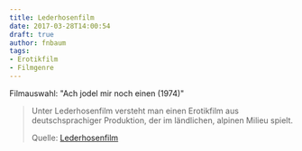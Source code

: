 ```yaml
---
title: Lederhosenfilm
date: 2017-03-28T14:00:54
draft: true
author: fnbaum
tags:
- Erotikfilm
- Filmgenre
---
```


Filmauswahl: "Ach jodel mir noch einen (1974)"

> Unter Lederhosenfilm versteht man einen Erotikfilm aus deutschsprachiger
> Produktion, der im ländlichen, alpinen Milieu spielt.
>
> Quelle: [Lederhosenfilm](https://de.wikipedia.org/wiki/Lederhosenfilm)
